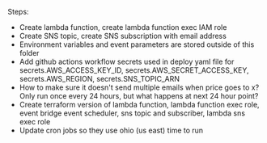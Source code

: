 Steps:
- Create lambda function, create lambda function exec IAM role
- Create SNS topic, create SNS subscription with email address
- Environment variables and event parameters are stored outside of this folder
- Add github actions workflow secrets used in deploy yaml file for secrets.AWS_ACCESS_KEY_ID, secrets.AWS_SECRET_ACCESS_KEY, secrets.AWS_REGION, secrets.SNS_TOPIC_ARN
- How to make sure it doesn't send multiple emails when price goes to x? Only run once every 24 hours, but what happens at next 24 hour point?
- Create terraform version of lambda function, lambda function exec role, event bridge event scheduler, sns topic and subscriber, lambda sns exec role
- Update cron jobs so they use ohio (us east) time to run
